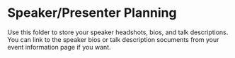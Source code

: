 # Speaker/Presenter Planning

Use this folder to store your speaker headshots, bios, and talk descriptions. You can link to the speaker bios or talk description socuments from your event information page if you want.
